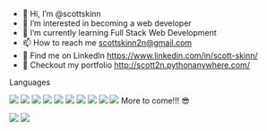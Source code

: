 - 👋 Hi, I’m @scottskinn
- 👀 I’m interested in becoming a web developer
- 🌱 I’m currently learning Full Stack Web Development
- 📫 How to reach me scottskinn2n@gmail.com
- 🏢 Find me on LinkedIn https://www.linkedin.com/in/scott-skinn/
- 🌌 Checkout my portfolio http://scott2n.pythonanywhere.com/

Languages

<img src="https://img.shields.io/badge/GIT-E44C30?style=for-the-badge&logo=git&logoColor=white" /> <img src="https://img.shields.io/badge/HTML5-E34F26?style=for-the-badge&logo=html5&logoColor=white" />
<img src="https://img.shields.io/badge/CSS3-1572B6?style=for-the-badge&logo=css3&logoColor=white" />
<img src="https://img.shields.io/badge/Bootstrap-563D7C?style=for-the-badge&logo=bootstrap&logoColor=white" />
<img src="https://img.shields.io/badge/JavaScript-323330?style=for-the-badge&logo=javascript&logoColor=F7DF1E" />
<img src="https://img.shields.io/badge/Node.js-339933?style=for-the-badge&logo=nodedotjs&logoColor=white" />
<img src="https://img.shields.io/badge/React-20232A?style=for-the-badge&logo=react&logoColor=61DAFB" />
<img src="https://img.shields.io/badge/Python-FFD43B?style=for-the-badge&logo=python&logoColor=blue" />
<img src="https://img.shields.io/badge/npm-CB3837?style=for-the-badge&logo=npm&logoColor=white" />
<img src="https://img.shields.io/badge/Windows-0078D6?style=for-the-badge&logo=windows&logoColor=white" />
More to come!!! 😎

<img src="https://github-readme-stats.vercel.app/api/top-langs/?username=scottskinn" />

<img src="https://github-readme-stats.vercel.app/api?username=scottskinn" />


<!---
scottskinn/scottskinn is a ✨ special ✨ repository because its `README.md` (this file) appears on your GitHub profile.
You can click the Preview link to take a look at your changes.
--->
